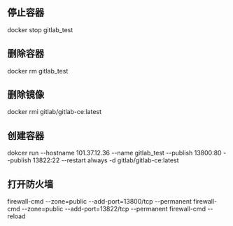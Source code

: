 ## 停止容器

docker stop gitlab_test

## 删除容器

docker rm gitlab_test

## 删除镜像

docker rmi gitlab/gitlab-ce:latest

## 创建容器

dokcer run --hostname 101.37.12.36 --name gitlab_test --publish 13800:80 --publish 13822:22 --restart always  -d gitlab/gitlab-ce:latest

## 打开防火墙

firewall-cmd --zone=public --add-port=13800/tcp --permanent
firewall-cmd --zone=public --add-port=13822/tcp --permanent
firewall-cmd --reload
